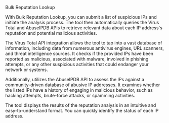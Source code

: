 Bulk Reputation Lookup

With Bulk Reputation Lookup, you can submit a list of suspicious IPs and initiate the analysis process. The tool then automatically queries the Virus Total and AbuseIPDB APIs to retrieve relevant data about each IP address's reputation and potential malicious activities.

The Virus Total API integration allows the tool to tap into a vast database of information, including data from numerous antivirus engines, URL scanners, and threat intelligence sources. It checks if the provided IPs have been reported as malicious, associated with malware, involved in phishing attempts, or any other suspicious activities that could endanger your network or systems.

Additionally, utilizes the AbuseIPDB API to assess the IPs against a community-driven database of abusive IP addresses. It examines whether the listed IPs have a history of engaging in malicious behavior, such as hacking attempts, brute-force attacks, or spamming activities.

The tool displays the results of the reputation analysis in an intuitive and easy-to-understand format. You can quickly identify the status of each IP address.